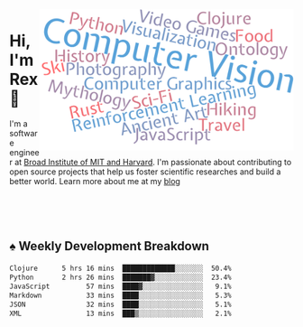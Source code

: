 <img src="https://raw.githubusercontent.com/rexwangcc/rexwangcc/master/myself.png" alt="Rex!" width="450" height="250" align="right">

# Hi, I'm Rex 👋

I'm a software engineer at [Broad Institute of MIT and Harvard](https://www.broadinstitute.org/). I'm passionate about contributing to open source projects that help us foster scientific researches and build a better world. Learn more about me at my [blog](https://rexwang.cc)

<br>
<br>
<br>

<table>
<tr valign="top" width="50%">
<!-- <td > -->

## ♠ Weekly Development Breakdown

<!-- code_time starts -->

```text
Clojure      5 hrs 16 mins  █████████████░░░░░░░  50.4%
Python       2 hrs 26 mins  ███████▓░░░░░░░░░░░░  23.4%
JavaScript         57 mins  ████▓░░░░░░░░░░░░░░░   9.1%
Markdown           33 mins  ████░░░░░░░░░░░░░░░░   5.3%
JSON               32 mins  ████░░░░░░░░░░░░░░░░   5.1%
XML                13 mins  ███▒░░░░░░░░░░░░░░░░   2.1%
```

<!-- code_time ends -->

<!-- Placeholder for my Game statuses -->

<!-- <td valign="top" width="50%">

#### ♦ My Personal Progress

</td> -->

</tr>
</table>
